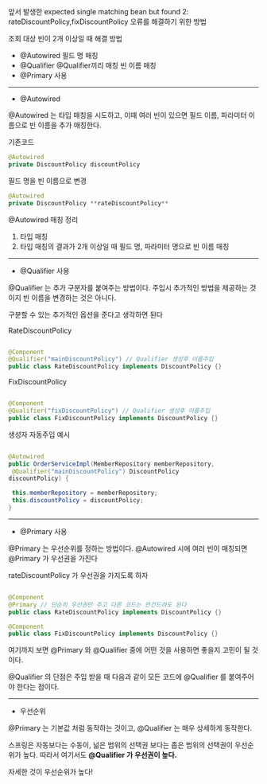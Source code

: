 앞서 발생한 expected single matching bean but found 2: rateDiscountPolicy,fixDiscountPolicy 오류를 해결하기 위한 방법


조회 대상 빈이 2개 이상일 때 해결 방법
* @Autowired 필드 명 매칭
* @Qualifier @Qualifier끼리 매칭 빈 이름 매칭
* @Primary 사용

---

- @Autowired

@Autowired 는 타입 매칭을 시도하고, 이때 여러 빈이 있으면 필드 이름, 파라미터 이름으로 빈 이름을 추가 매칭한다.

기존코드 

```java
@Autowired
private DiscountPolicy discountPolicy

```

필드 명을 빈 이름으로 변경


```java
@Autowired
private DiscountPolicy **rateDiscountPolicy**

```

@Autowired 매칭 정리
1. 타입 매칭
2. 타입 매칭의 결과가 2개 이상일 때 필드 명, 파라미터 명으로 빈 이름 매칭

---

- @Qualifier 사용

@Qualifier 는 추가 구분자를 붙여주는 방법이다. 주입시 추가적인 방법을 제공하는 것이지 빈 이름을 변경하는 것은 아니다.

구분할 수 있는 추가적인 옵션을 준다고 생각하면 된다

RateDiscountPolicy
```java

@Component
@Qualifier("mainDiscountPolicy") // Qualifier 생성후 이름주입
public class RateDiscountPolicy implements DiscountPolicy {}

```

FixDiscountPolicy
```java

@Component
@Qualifier("fixDiscountPolicy") // Qualifier 생성후 이름주입
public class FixDiscountPolicy implements DiscountPolicy {}

```

생성자 자동주입 예시

```java

@Autowired
public OrderServiceImpl(MemberRepository memberRepository,
 @Qualifier("mainDiscountPolicy") DiscountPolicy 
discountPolicy) {

 this.memberRepository = memberRepository;
 this.discountPolicy = discountPolicy;
}

```
---

- @Primary 사용

@Primary 는 우선순위를 정하는 방법이다. @Autowired 시에 여러 빈이 매칭되면 @Primary 가 우선권을 가진다

rateDiscountPolicy 가 우선권을 가지도록 하자

```java

@Component
@Primary // 단순히 우선권만 주고 다른 코드는 안건드려도 된다
public class RateDiscountPolicy implements DiscountPolicy {}

@Component
public class FixDiscountPolicy implements DiscountPolicy {}

```


여기까지 보면 @Primary 와 @Qualifier 중에 어떤 것을 사용하면 좋을지 고민이 될 것이다.

@Qualifier 의 단점은 주입 받을 때 다음과 같이 모든 코드에 @Qualifier 를 붙여주어야 한다는 점이다.

---

- 우선순위

@Primary 는 기본값 처럼 동작하는 것이고, @Qualifier 는 매우 상세하게 동작한다. 

스프링은 자동보다는 수동이, 넒은 범위의 선택권 보다는 좁은 범위의 선택권이 우선순위가 높다. 따라서 여기서도 **@Qualifier 가 우선권이 높다.**

자세한 것이 우선순위가 높다!

